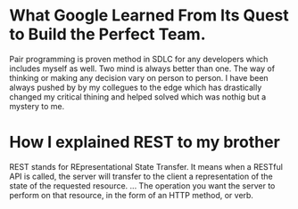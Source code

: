 # What Google Learned From Its Quest to Build the Perfect Team.  
Pair programming is proven method in SDLC for any developers which includes myself as well. Two mind is always better than one. The way of thinking or making any decision vary on person to person. I have been always pushed by by my collegues to the edge which has drastically changed my critical thining and helped solved which was nothig but a mystery to me.

# How I explained REST to my brother
REST stands for REpresentational State Transfer. It means when a RESTful API is called, the server will transfer to the client a representation of the state of the requested resource. ... The operation you want the server to perform on that resource, in the form of an HTTP method, or verb.  
